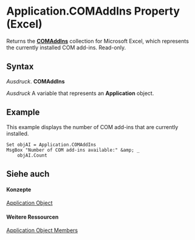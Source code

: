 
# Application.COMAddIns Property (Excel)

Returns the  **[COMAddIns](http://msdn.microsoft.com/library/f6efa1cc-8d30-27d5-8b07-7ddad22f16ef%28Office.15%29.aspx)** collection for Microsoft Excel, which represents the currently installed COM add-ins. Read-only.


## Syntax

 _Ausdruck_. **COMAddIns**

 _Ausdruck_ A variable that represents an **Application** object.


## Example

This example displays the number of COM add-ins that are currently installed.


```
Set objAI = Application.COMAddIns 
MsgBox "Number of COM add-ins available:" &amp; _ 
    objAI.Count
```


## Siehe auch


#### Konzepte


[Application Object](19b73597-5cf9-4f56-8227-b5211f657f6f.md)
#### Weitere Ressourcen


[Application Object Members](http://msdn.microsoft.com/library/4cb9ca42-8d07-cc9c-2d80-4eb9a5921e1e%28Office.15%29.aspx)